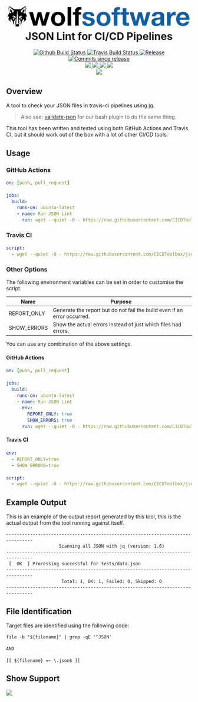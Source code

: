 <h1 align="center">
    <a href="https://github.com/WolfSoftware">
        <img src="https://raw.githubusercontent.com/WolfSoftware/branding/master/images/general/banners/64/black-and-white.png" alt="Wolf Software Logo" />
    </a>
    <br />
    JSON Lint for CI/CD Pipelines
</h1>

<p align="center">
    <a href="https://github.com/CICDToolbox/json-lint/actions/workflows/pipeline.yml">
        <img src="https://img.shields.io/github/workflow/status/CICDToolbox/json-lint/pipeline/master?logo=github&logoColor=white&style=for-the-badge" alt="Github Build Status">
    </a>
    <a href="https://travis-ci.com/CICDToolbox/json-lint">
        <img src="https://img.shields.io/travis/com/CICDToolbox/json-lint/master?style=for-the-badge&logo=travis" alt="Travis Build Status">
    </a>
    <a href="https://github.com/CICDToolbox/json-lint/releases/latest">
        <img src="https://img.shields.io/github/v/release/CICDToolbox/json-lint?color=blue&style=for-the-badge&logo=github&logoColor=white&label=Latest%20Release" alt="Release">
    </a>
    <a href="https://github.com/CICDToolbox/json-lint/releases/latest">
        <img src="https://img.shields.io/github/commits-since/CICDToolbox/json-lint/latest.svg?color=blue&style=for-the-badge&logo=github&logoColor=white" alt="Commits since release">
    </a>
    <br />
    <a href=".github/CODE_OF_CONDUCT.md">
        <img src="https://img.shields.io/badge/Code%20of%20Conduct-blue?style=for-the-badge&logo=read-the-docs&logoColor=white" />
    </a>
    <a href=".github/CONTRIBUTING.md">
        <img src="https://img.shields.io/badge/Contributing-blue?style=for-the-badge&logo=read-the-docs&logoColor=white" />
    </a>
    <a href=".github/SECURITY.md">
        <img src="https://img.shields.io/badge/Report%20Security%20Concern-blue?style=for-the-badge&logo=read-the-docs&logoColor=white" />
    </a>
    <a href="https://github.com/CICDToolbox/json-lint/issues">
        <img src="https://img.shields.io/badge/Get%20Support-blue?style=for-the-badge&logo=read-the-docs&logoColor=white" />
    </a>
    <br />
    <a href="https://github.com/TGWolf">
        <img src="https://img.shields.io/badge/Created%20by%20Wolf-black?style=for-the-badge" />
    </a>
</p>

## Overview

A tool to check your JSON files in travis-ci pipelines using [jq](https://stedolan.github.io/jq/).

> Also see: [validate-json](https://github.com/DevelopersToolbox/validate-json) for our bash plugin to do the same thing.

This tool has been written and tested using both GitHub Actions and Travis CI, but it should work out of the box with a lot of other CI/CD tools.

## Usage

### GitHub Actions


```yml
on: [push, pull_request]

jobs:
  build:
    runs-on: ubuntu-latest
    - name: Run JSON Lint
      run: wget --quiet -O - https://raw.githubusercontent.com/CICDToolbox/json-lint/master/pipeline.sh | bash
```

### Travis CI

```yml
script:
  - wget --quiet -O - https://raw.githubusercontent.com/CICDToolbox/json-lint/master/pipeline.sh | bash
```

### Other Options

The following environment variables can be set in order to customise the script.

| Name          | Purpose |
| ------------- | ------- |
| REPORT_ONLY   | Generate the report but do not fail the build even if an error occurred. |
| SHOW_ERRORS   | Show the actual errors instead of just which files had errors. |

You can use any combination of the above settings.

#### GitHub Actions

```yml
on: [push, pull_request]

jobs:
  build:
    runs-on: ubuntu-latest
    - name: Run JSON Lint
      env:
        REPORT_ONLY: true
        SHOW_ERRORS: true
      run: wget --quiet -O - https://raw.githubusercontent.com/CICDToolbox/json-lint/master/pipeline.sh | bash
```

#### Travis CI

```yml
env:
  - REPORT_ONLY=true
  - SHOW_ERRORS=true

script:
  - wget --quiet -O - https://raw.githubusercontent.com/CICDToolbox/json-lint/master/pipeline.sh | bash
```

## Example Output

This is an example of the output report generated by this tool, this is the actual output from the tool running against itself.

```
--------------------------------------------------------------------------------
                    Scanning all JSON with jq (version: 1.6)
--------------------------------------------------------------------------------
 [  OK  ] Processing successful for tests/data.json
--------------------------------------------------------------------------------
                     Total: 1, OK: 1, Failed: 0, Skipped: 0
--------------------------------------------------------------------------------
```

## File Identification

Target files are identified using the following code:

```shell
file -b "${filename}" | grep -qE '^JSON'

AND

[[ ${filename} =~ \.json$ ]]
```

## Show Support

<p>
	<a href="https://ko-fi.com/wolfsoftware">
		<img src="https://img.shields.io/badge/Ko%20Fi-blue?style=for-the-badge&logo=ko-fi&logoColor=white" />
	</a>
</p>
